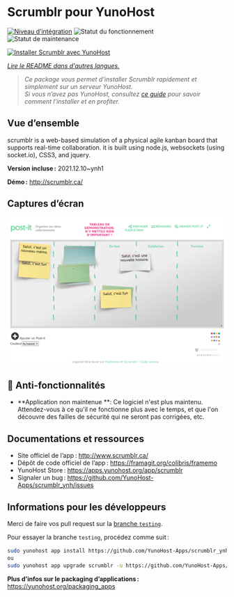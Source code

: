 <!--
Nota bene : ce README est automatiquement généré par <https://github.com/YunoHost/apps/tree/master/tools/readme_generator>
Il NE doit PAS être modifié à la main.
-->

# Scrumblr pour YunoHost

[![Niveau d’intégration](https://dash.yunohost.org/integration/scrumblr.svg)](https://dash.yunohost.org/appci/app/scrumblr) ![Statut du fonctionnement](https://ci-apps.yunohost.org/ci/badges/scrumblr.status.svg) ![Statut de maintenance](https://ci-apps.yunohost.org/ci/badges/scrumblr.maintain.svg)

[![Installer Scrumblr avec YunoHost](https://install-app.yunohost.org/install-with-yunohost.svg)](https://install-app.yunohost.org/?app=scrumblr)

*[Lire le README dans d'autres langues.](./ALL_README.md)*

> *Ce package vous permet d’installer Scrumblr rapidement et simplement sur un serveur YunoHost.*  
> *Si vous n’avez pas YunoHost, consultez [ce guide](https://yunohost.org/install) pour savoir comment l’installer et en profiter.*

## Vue d’ensemble

scrumblr is a web-based simulation of a physical agile kanban board that supports real-time collaboration. it is built using node.js, websockets (using socket.io), CSS3, and jquery. 

**Version incluse :** 2021.12.10~ynh1

**Démo :** <http://scrumblr.ca/>

## Captures d’écran

![Capture d’écran de Scrumblr](./doc/screenshots/post-it_demo.png)

## :red_circle: Anti-fonctionnalités

- **Application non maintenue **: Ce logiciel n'est plus maintenu. Attendez-vous à ce qu'il ne fonctionne plus avec le temps, et que l'on découvre des failles de sécurité qui ne seront pas corrigées, etc.

## Documentations et ressources

- Site officiel de l’app : <http://www.scrumblr.ca/>
- Dépôt de code officiel de l’app : <https://framagit.org/colibris/framemo>
- YunoHost Store : <https://apps.yunohost.org/app/scrumblr>
- Signaler un bug : <https://github.com/YunoHost-Apps/scrumblr_ynh/issues>

## Informations pour les développeurs

Merci de faire vos pull request sur la [branche `testing`](https://github.com/YunoHost-Apps/scrumblr_ynh/tree/testing).

Pour essayer la branche `testing`, procédez comme suit :

```bash
sudo yunohost app install https://github.com/YunoHost-Apps/scrumblr_ynh/tree/testing --debug
ou
sudo yunohost app upgrade scrumblr -u https://github.com/YunoHost-Apps/scrumblr_ynh/tree/testing --debug
```

**Plus d’infos sur le packaging d’applications :** <https://yunohost.org/packaging_apps>
